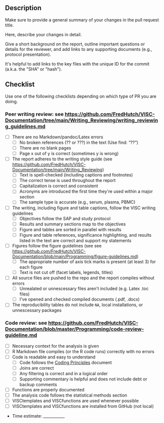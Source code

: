 ## Description

Make sure to provide a general summary of your changes in the pull request title.

Here, describe your changes in detail. 

Give a short background on the report, outline important questions or details for the reviewer, and add links to any supporting documents (e.g., protocol presentation). 

It's helpful to add links to the key files with the unique ID for the commit (a.k.a. the "SHA" or "hash").

## Checklist

Use one of the following checklists depending on which type of PR you are
doing.

### Peer writing review: see https://github.com/FredHutch/VISC-Documentation/tree/main/Writing_Reviewing/writing_reviewing_guidelines.md

- [ ] There are no Markdown/pandoc/Latex errors 
    - [ ] No broken references (?? or ???) in the text (Use find: “??”)
    - [ ] There are no blank pages 
    - [ ] Page x out of y is correct (sometimes y is wrong)

- [ ] The report adheres to the writing style guide (see https://github.com/FredHutch/VISC-Documentation/tree/main/Writing_Reviewing)
    - [ ] Text is spell-checked (including captions and footnotes)
    - [ ] The correct tense is used throughout the report
    - [ ] Capitalization is correct and consistent
    - [ ] Acronyms are introduced the first time they're used within a major section 
    - [ ] The sample type is accurate (e.g., serum, plasma, PBMC)

- [ ] The writing, including figure and table captions, follow the VISC writing guidelines
    - [ ] Objectives follow the SAP and study protocol
    - [ ] Results and summary sections map to the objectives
    - [ ] Figure and tables are sorted in parallel with results 
    - [ ] Figure and table references, significance highlighting, and results listed in the text are correct and support my statements

- [ ] Figures follow the figure guidelines (see see https://github.com/FredHutch/VISC-Documentation/blob/main/Programming/figure-guidelines.md)
    - [ ] The appropriate number of axis tick marks is present (at least 3) for each figure
    - [ ] Text is not cut off (facet labels, legends, titles)

- [ ] All source files are pushed to the repo and the report compiles without errors
    - [ ] Unrealated or unnescessary files aren't included (e.g. Latex .toc files)
    - [ ] I've opened and checked compiled documents (.pdf, .docx)

- [ ] The reproducibility tables do not include `NA`, local installations, or unnescessary packages

### Code review: see https://github.com/FredHutch/VISC-Documentation/blob/master/Programming/code-review-guideline.md

- [ ]  Necessary context for the analysis is given
- [ ]  R Markdown file compiles (or the R code runs) correctly with no errors
- [ ]  Code is readable and easy to understand
    - [ ]  Code follows the [Coding Principles](https://github.com/FredHutch/VISC-Documentation/blob/master/Programming/Coding-Principles.md) document
    - [ ]  Joins are correct
    - [ ]  Any filtering is correct and in a logical order
    - [ ]  Supporting commentary is helpful and does not include debt or backup comments
- [ ]  Functions are properly documented
- [ ]  The analysis code follows the statistical methods section
- [ ]  VISCtemplates and VISCfunctions are used whenever possible
- [ ]  VISCtemplates and VISCfunctions are installed from GitHub (not local)
- Time estimate: ___________
